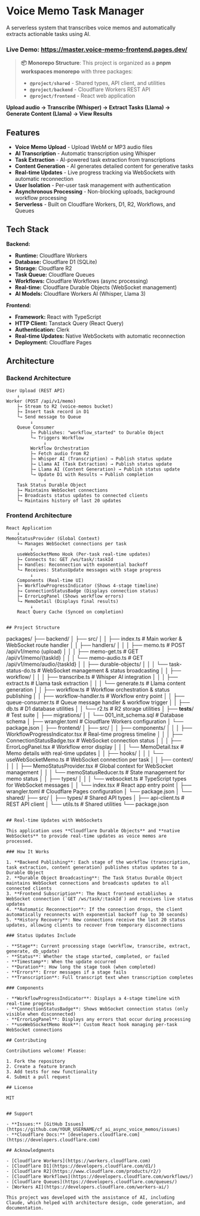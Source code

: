 # Voice Memo Task Manager

A serverless system that transcribes voice memos and automatically extracts actionable tasks using AI.

### Live Demo: https://master.voice-memo-frontend.pages.dev/ 

> **📦 Monorepo Structure**: This project is organized as a **pnpm workspaces monorepo** with three packages:
> - **`@project/shared`** - Shared types, API client, and utilities
> - **`@project/backend`** - Cloudflare Workers REST API
> - **`@project/frontend`** - React web application
>

**Upload audio → Transcribe (Whisper) → Extract Tasks (Llama) → Generate Content (Llama) → View Results**

## Features

- **Voice Memo Upload** - Upload WebM or MP3 audio files
- **AI Transcription** - Automatic transcription using Whisper
- **Task Extraction** - AI-powered task extraction from transcriptions
- **Content Generation** - AI generates detailed content for generative tasks
- **Real-time Updates** - Live progress tracking via WebSockets with automatic reconnection
- **User Isolation** - Per-user task management with authentication
- **Asynchronous Processing** - Non-blocking uploads, background workflow processing
- **Serverless** - Built on Cloudflare Workers, D1, R2, Workflows, and Queues

## Tech Stack

**Backend:**
- **Runtime:** Cloudflare Workers
- **Database:** Cloudflare D1 (SQLite)
- **Storage:** Cloudflare R2
- **Task Queue:** Cloudflare Queues
- **Workflows:** Cloudflare Workflows (async processing)
- **Real-time:** Cloudflare Durable Objects (WebSocket management)
- **AI Models:** Cloudflare Workers AI (Whisper, Llama 3)

**Frontend:**
- **Framework:** React with TypeScript
- **HTTP Client:** Tanstack Query (React Query)
- **Authentication:** Clerk
- **Real-time Updates:** Native WebSockets with automatic reconnection
- **Deployment:** Cloudflare Pages

## Architecture

### Backend Architecture

```
User Upload (REST API)
    ↓
Worker (POST /api/v1/memo)
    ├→ Stream to R2 (voice-memos bucket)
    ├→ Insert task record in D1
    └→ Send message to Queue
         ↓
    Queue Consumer
         ├→ Publishes: "workflow_started" to Durable Object
         └→ Triggers Workflow
              ↓
         Workflow Orchestration
         ├→ Fetch audio from R2
         ├→ Whisper AI (Transcription) → Publish status update
         ├→ Llama AI (Task Extraction) → Publish status update
         ├→ Llama AI (Content Generation) → Publish status update
         └→ Update D1 with Results → Publish completion
              ↓
    Task Status Durable Object
    ├→ Maintains WebSocket connections
    ├→ Broadcasts status updates to connected clients
    └→ Maintains history of last 20 updates
```

### Frontend Architecture

```
React Application
    ↓
MemoStatusProvider (Global Context)
    └→ Manages WebSocket connections per task
         ↓
    useWebSocketMemo Hook (Per-task real-time updates)
    ├→ Connects to: GET /ws/task/:taskId
    ├→ Handles: Reconnection with exponential backoff
    └→ Receives: StatusUpdate messages with stage progress
         ↓
    Components (Real-time UI)
    ├→ WorkflowProgressIndicator (Shows 4-stage timeline)
    ├→ ConnectionStatusBadge (Displays connection status)
    ├→ ErrorLogPanel (Shows workflow errors)
    └→ MemoDetail (Displays final results)
         ↓
    React Query Cache (Synced on completion)
```

```

## Project Structure

```
packages/
├── backend/
│   ├── src/
│   │   ├── index.ts                           # Main worker & WebSocket route handler
│   │   ├── handlers/
│   │   │   ├── memo.ts                        # POST /api/v1/memo (upload)
│   │   │   ├── memo-get.ts                    # GET /api/v1/memo/{taskId}
│   │   │   └── memo-audio.ts                  # GET /api/v1/memo/audio/{taskId}
│   │   ├── durable-objects/
│   │   │   └── task-status-do.ts              # WebSocket management & status broadcasting
│   │   ├── workflow/
│   │   │   ├── transcribe.ts                  # Whisper AI integration
│   │   │   ├── extract.ts                     # Llama task extraction
│   │   │   └── generate.ts                    # Llama content generation
│   │   ├── workflow.ts                        # Workflow orchestration & status publishing
│   │   ├── workflow-handler.ts                # Workflow entry point
│   │   ├── queue-consumer.ts                  # Queue message handler & workflow trigger
│   │   ├── db.ts                              # D1 database utilities
│   │   └── r2.ts                              # R2 storage utilities
│   ├── __tests__/                             # Test suite
│   ├── migrations/
│   │   └── 001_init_schema.sql                # Database schema
│   ├── wrangler.toml                          # Cloudflare Workers configuration
│   └── package.json
│
├── frontend/
│   ├── src/
│   │   ├── components/
│   │   │   ├── WorkflowProgressIndicator.tsx  # Real-time progress timeline
│   │   │   ├── ConnectionStatusBadge.tsx      # WebSocket connection status
│   │   │   ├── ErrorLogPanel.tsx              # Workflow error display
│   │   │   └── MemoDetail.tsx                 # Memo details with real-time updates
│   │   ├── hooks/
│   │   │   └── useWebSocketMemo.ts            # WebSocket connection per task
│   │   ├── context/
│   │   │   ├── MemoStatusProvider.tsx         # Global context for WebSocket management
│   │   │   └── memoStatusReducer.ts           # State management for memo status
│   │   ├── types/
│   │   │   └── websocket.ts                   # TypeScript types for WebSocket messages
│   │   └── index.tsx                          # React app entry point
│   ├── wrangler.toml                          # Cloudflare Pages configuration
│   └── package.json
│
└── shared/
    ├── src/
    │   ├── types/                             # Shared API types
    │   ├── api-client.ts                      # REST API client
    │   └── utils.ts                           # Shared utilities
    └── package.json
```

## Real-time Updates with WebSockets

This application uses **Cloudflare Durable Objects** and **native WebSockets** to provide real-time updates as voice memos are processed.

### How It Works

1. **Backend Publishing**: Each stage of the workflow (transcription, task extraction, content generation) publishes status updates to a Durable Object
2. **Durable Object Broadcasting**: The Task Status Durable Object maintains WebSocket connections and broadcasts updates to all connected clients
3. **Frontend Subscription**: The React frontend establishes a WebSocket connection (`GET /ws/task/:taskId`) and receives live status updates
4. **Automatic Reconnection**: If the connection drops, the client automatically reconnects with exponential backoff (up to 30 seconds)
5. **History Recovery**: New connections receive the last 20 status updates, allowing clients to recover from temporary disconnections

### Status Updates Include

- **Stage**: Current processing stage (workflow, transcribe, extract, generate, db_update)
- **Status**: Whether the stage started, completed, or failed
- **Timestamp**: When the update occurred
- **Duration**: How long the stage took (when completed)
- **Errors**: Error messages if a stage fails
- **Transcription**: Full transcript text when transcription completes

### Components

- **WorkflowProgressIndicator**: Displays a 4-stage timeline with real-time progress
- **ConnectionStatusBadge**: Shows WebSocket connection status (only visible when disconnected)
- **ErrorLogPanel**: Displays any errors that occur during processing
- **useWebSocketMemo Hook**: Custom React hook managing per-task WebSocket connections

## Contributing

Contributions welcome! Please:

1. Fork the repository
2. Create a feature branch
3. Add tests for new functionality
4. Submit a pull request

## License

MIT


## Support

- **Issues:** [GitHub Issues](https://github.com/YOUR_USERNAME/cf_ai_async_voice_memos/issues)
- **Cloudflare Docs:** [developers.cloudflare.com](https://developers.cloudflare.com)

## Acknowledgments

- [Cloudflare Workers](https://workers.cloudflare.com)
- [Cloudflare D1](https://developers.cloudflare.com/d1/)
- [Cloudflare R2](https://www.cloudflare.com/products/r2/)
- [Cloudflare Workflows](https://developers.cloudflare.com/workflows/)
- [Cloudflare Queues](https://developers.cloudflare.com/queues/)
- [Workers AI](https://developers.cloudflare.com/workers-ai/)

This project was developed with the assistance of AI, including Claude, which helped with architecture design, code generation, and documentation.
